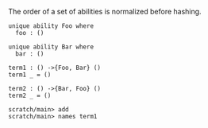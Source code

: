 The order of a set of abilities is normalized before hashing.

```unison
unique ability Foo where
  foo : ()

unique ability Bar where
  bar : ()

term1 : () ->{Foo, Bar} ()
term1 _ = ()

term2 : () ->{Bar, Foo} ()
term2 _ = ()
```

```ucm
scratch/main> add
scratch/main> names term1
```
